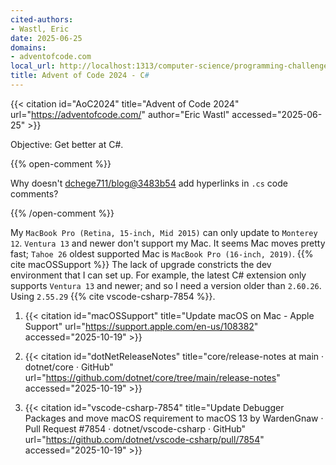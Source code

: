 ```yaml
---
cited-authors:
- Wastl, Eric
date: 2025-06-25
domains:
- adventofcode.com
local_url: http://localhost:1313/computer-science/programming-challenges/advent-of-code/2024/
title: Advent of Code 2024 - C#
---
```


{{< citation
  id="AoC2024"
  title="Advent of Code 2024"
  url="https://adventofcode.com/"
  author="Eric Wastl"
  accessed="2025-06-25" >}}

Objective: Get better at C#.

{{% open-comment %}}

Why doesn't
[dchege711/blog@3483b54](https://github.com/dchege711/blog/commit/3483b546a5bba10b031519291bc7741af1dd77a9)
add hyperlinks in `.cs` code comments?

{{% /open-comment %}}

My `MacBook Pro (Retina, 15-inch, Mid 2015)` can only update to `Monterey 12`.
`Ventura 13` and newer don't support my Mac. It seems Mac moves pretty fast;
`Tahoe 26` oldest supported Mac is `MacBook Pro (16-inch, 2019)`. {{% cite
macOSSupport %}} The lack of upgrade constricts the dev environment that I can
set up. For example, the latest C# extension only supports `Ventura 13` and
newer; and so I need a version older than `2.60.26`. Using `2.55.29` {{% cite
vscode-csharp-7854 %}}.

1. {{< citation
  id="macOSSupport"
  title="Update macOS on Mac - Apple Support"
  url="https://support.apple.com/en-us/108382"
  accessed="2025-10-19" >}}

1. {{< citation
  id="dotNetReleaseNotes"
  title="core/release-notes at main · dotnet/core · GitHub"
  url="https://github.com/dotnet/core/tree/main/release-notes"
  accessed="2025-10-19" >}}

1. {{< citation
  id="vscode-csharp-7854"
  title="Update Debugger Packages and move macOS requirement to macOS 13 by WardenGnaw · Pull Request #7854 · dotnet/vscode-csharp · GitHub"
  url="https://github.com/dotnet/vscode-csharp/pull/7854"
  accessed="2025-10-19" >}}
